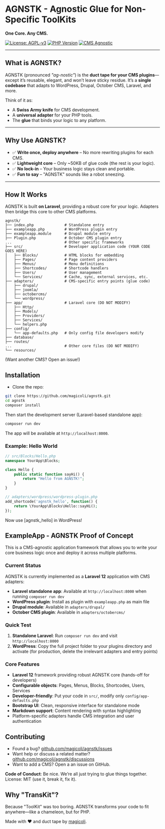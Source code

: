 # AGNSTK - Agnostic Glue for Non-Specific ToolKits

**One Core. Any CMS.**

[![License: AGPL-v3](https://img.shields.io/badge/License-AGPLv3-yellow.svg)](https://www.gnu.org/licenses/agpl-3.0)
[![PHP Version](https://img.shields.io/badge/PHP-8.0%2B-777BB4?logo=php)](https://www.php.net/)
[![CMS Agnostic](https://img.shields.io/badge/CMS-Agnostic-ff69b4)](https://agnstk.org)

---

## What is AGNSTK?

AGNSTK (pronounced *"ag-nostic"*) is the **duct tape for your CMS plugins**—except it’s reusable, elegant, and won’t leave sticky residue. It’s a **single codebase** that adapts to WordPress, Drupal, October CMS, Laravel, and more.

Think of it as:
- A **Swiss Army knife** for CMS development.
- A **universal adapter** for your PHP tools.
- The **glue** that binds your logic to any platform.

---

## Why Use AGNSTK?

- ✅ **Write once, deploy anywhere** – No more rewriting plugins for each CMS.
- ✅ **Lightweight core** – Only ~50KB of glue code (the rest is your logic).
- ✅ **No lock-in** – Your business logic stays clean and portable.
- ✅ **Fun to say** – "AGNSTK" sounds like a robot sneezing.

---

## How It Works

AGNSTK is built **on Laravel**, providing a robust core for your logic. Adapters then bridge this core to other CMS platforms.

```plaintext
agnstk/
├── index.php              # Standalone entry
├── exampleapp.php         # WordPress plugin entry
├── exampleapp.module      # Drupal module entry  
├── Plugin.php             # October CMS plugin entry
...                        # Other specific frameworks
├── src/                   # Developer application code (YOUR CODE GOES HERE)
│   ├── Blocks/            # HTML blocks for embedding
│   ├── Pages/             # Page content providers
│   ├── Menus/             # Menu definitions
│   ├── Shortcodes/        # Shortcode handlers
│   ├── Users/             # User management
│   └── Services/          # Cache, sync, external services, etc.
├── adapters/              # CMS-specific entry points (glue code)
│   ├── drupal/
│   ├── joomla/
│   ├── octobercms/
│   └── wordpress/
├── app/                   # Laravel core (DO NOT MODIFY)
│   ├── Http/
│   ├── Models/
│   ├── Providers/
│   ├── Services/
│   └── helpers.php
├── config/
│   └── app-defaults.php   # Only config file developers modify
├── database/
├── routes/
...                        # Other core files (DO NOT MODIFY)
└── resources/
```

(Want another CMS? Open an issue!)

## Installation

* Clone the repo:
```bash
git clone https://github.com/magicoli/agnstk.git
cd agnstk
composer install
```

Then start the development server (Laravel-based standalone app):
```bash
composer run dev
```
The app will be available at `http://localhost:8000`.

### Example: Hello World
```php
// src/Blocks/Hello.php
namespace YourApp\Blocks;

class Hello {
    public static function sayHi() {
        return "Hello from AGNSTK!";
    }
}

// adapters/wordpress/wordpress-plugin.php
add_shortcode('agnstk_hello', function() {
    return \YourApp\Blocks\Hello::sayHi();
});
```

Now use [agnstk_hello] in WordPress!

## ExampleApp - AGNSTK Proof of Concept

This is a CMS-agnostic application framework that allows you to write your core business logic once and deploy it across multiple platforms.

### Current Status
AGNSTK is currently implemented as a **Laravel 12** application with CMS adapters:
- **Laravel standalone app**: Available at `http://localhost:8000` when running `composer run dev`
- **WordPress plugin**: Install as plugin with `exampleapp.php` as main file
- **Drupal module**: Available in `adapters/drupal/` 
- **October CMS plugin**: Available in `adapters/octobercms/`

### Quick Test
1. **Standalone Laravel**: Run `composer run dev` and visit `http://localhost:8000`
2. **WordPress**: Copy the full project folder to your plugins directory and activate (for production, delete the irrelevant adapters and entry points)

### Core Features
- **Laravel 12** framework providing robust AGNSTK core (hands-off for developers)
- **Configurable objects**: Pages, Menus, Blocks, Shortcodes, Users, Services
- **Developer-friendly**: Put your code in `src/`, modify only `config/app-defaults.php`
- **Bootstrap UI**: Clean, responsive interface for standalone mode
- **Markdown support**: Content rendering with syntax highlighting
- Platform-specific adapters handle CMS integration and user authentication

## Contributing

- Found a bug? [github.com/magicoli/agnstk/issues](https://github.com/magicoli/agnstk/issues)
- Want help or discuss a related matter? [github.com/magicoli/agnstk/discussions](https://github.com/magicoli/agnstk/discussions)
- Want to add a CMS? Open a an issue on GitHub.

**Code of Conduct**: Be nice. We’re all just trying to glue things together.
License: MIT (use it, break it, fix it).


## Why "TransKit"?
Because "ToolKit" was too boring. AGNSTK transforms your code to fit anywhere—like a chameleon, but for PHP.

Made with ❤️ and duct tape by [magicoli](https://github.com/magicoli).
